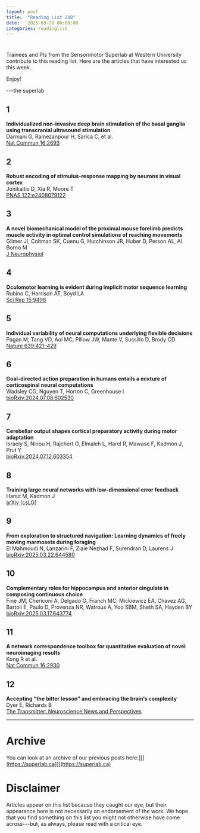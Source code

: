 ```yaml
---
layout: post
title:  "Reading List 288"
date:   2025-03-28 00:00:00
categories: readinglist
---
```


# 

Trainees and PIs from the Sensorimotor Superlab at Western University contribute to this reading list. Here are the articles that have interested us this week.  

Enjoy!  

---the superlab


## 1
**Individualized non-invasive deep brain stimulation of the basal ganglia using transcranial ultrasound stimulation**  
Darmani G, Ramezanpour H, Sarica C, et al.  
[Nat Commun 16:2693](https://www.nature.com/articles/s41467-025-57883-7)

## 2
**Robust encoding of stimulus-response mapping by neurons in visual cortex**  
Jonikaitis D, Xia R, Moore T  
[PNAS 122:e2408079122](https://www.pnas.org/doi/abs/10.1073/pnas.2408079122)

## 3
**A novel biomechanical model of the proximal mouse forelimb predicts muscle activity in optimal control simulations of reaching movements**  
Gilmer JI, Coltman SK, Cuenu G, Hutchinson JR, Huber D, Person AL, Al Borno M  
[J Neurophysiol](https://journals.physiology.org/doi/10.1152/jn.00499.2024)

## 4
**Oculomotor learning is evident during implicit motor sequence learning**  
Rubino C, Harrison AT, Boyd LA  
[Sci Rep 15:9498](https://www.nature.com/articles/s41598-025-93498-0)

## 5
**Individual variability of neural computations underlying flexible decisions**  
Pagan M, Tang VD, Aoi MC, Pillow JW, Mante V, Sussillo D, Brody CD  
[Nature 639:421–429](https://www.nature.com/articles/s41586-024-08433-6)

## 6
**Goal-directed action preparation in humans entails a mixture of corticospinal neural computations**  
Wadsley CG, Nguyen T, Horton C, Greenhouse I  
[bioRxiv:2024.07.08.602530](https://www.biorxiv.org/content/10.1101/2024.07.08.602530v4)

## 7
**Cerebellar output shapes cortical preparatory activity during motor adaptation**  
Israely S, Ninou H, Rajchert O, Elmaleh L, Harel R, Mawase F, Kadmon J, Prut Y  
[bioRxiv:2024.07.12.603354](https://www.biorxiv.org/content/10.1101/2024.07.12.603354v2)

## 8
**Training large neural networks with low-dimensional error feedback**  
Hanut M, Kadmon J  
[arXiv [csLG]](http://arxiv.org/abs/2502.20580)

## 9
**From exploration to structured navigation: Learning dynamics of freely moving marmosets during foraging**  
El Mahmoudi N, Lanzarini F, Ziaie Nezhad F, Surendran D, Laurens J  
[bioRxiv:2025.03.22.644580](https://www.biorxiv.org/content/10.1101/2025.03.22.644580v1.abstract)

## 10
**Complementary roles for hippocampus and anterior cingulate in composing continuous choice**  
Fine JM, Chericoni A, Delgado G, Franch MC, Mickiewicz EA, Chavez AG, Bartoli E, Paulo D, Provenza NR, Watrous A, Yoo SBM, Sheth SA, Hayden BY  
[bioRxiv:2025.03.17.643774](https://www.biorxiv.org/content/10.1101/2025.03.17.643774v1.abstract)

## 11
**A network correspondence toolbox for quantitative evaluation of novel neuroimaging results**  
Kong R et al.  
[Nat Commun 16:2930](https://www.nature.com/articles/s41467-025-58176-9)

## 12
**Accepting “the bitter lesson” and embracing the brain’s complexity**  
Dyer E, Richards B  
[The Transmitter: Neuroscience News and Perspectives](https://www.thetransmitter.org/neuroai/accepting-the-bitter-lesson-and-embracing-the-brains-complexity/)



---

# Archive
You can look at an archive of our previous posts here:]]](https://superlab.ca]]](https://superlab.ca)


# Disclaimer
Articles appear on this list because they caught our eye, but their appearance here is not necessarily an endorsement of the work. We hope that you find something on this list you might not otherwise have come across---but, as always, please read with a critical eye.
